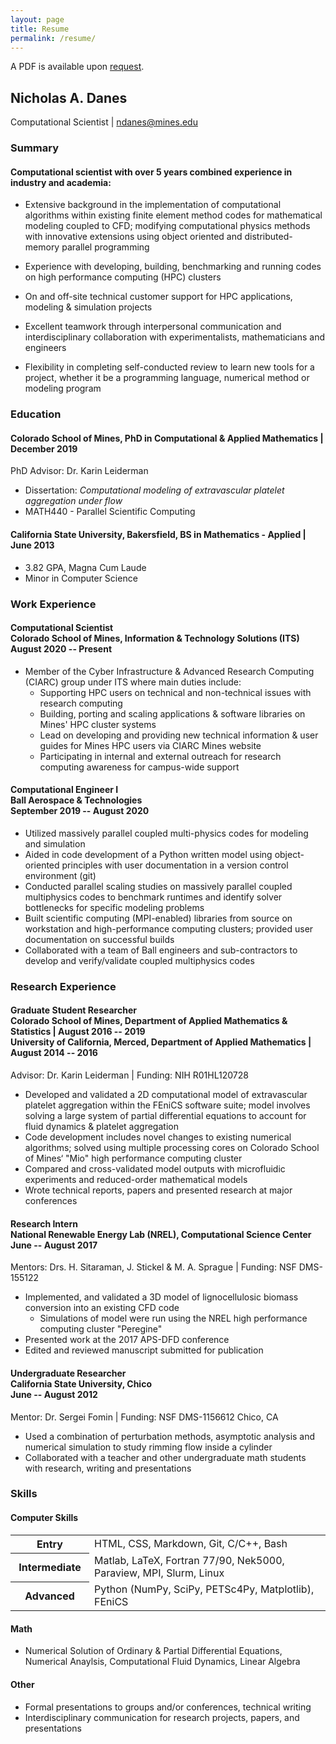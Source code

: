 ```yaml
---
layout: page
title: Resume
permalink: /resume/
---
```

A PDF is available upon [request](/#contact).

## Nicholas A. Danes
Computational Scientist  | <ndanes@mines.edu> 


### Summary

#### Computational scientist with over 5 years combined experience in industry and academia:

* Extensive background in the implementation of computational algorithms within existing finite element method codes for mathematical modeling coupled to CFD; modifying computational physics methods with innovative extensions using object oriented and distributed-memory parallel programming

* Experience with developing, building, benchmarking and running codes on high performance computing (HPC) clusters

* On and off-site technical customer support for HPC applications, modeling & simulation projects

* Excellent teamwork through interpersonal communication and interdisciplinary collaboration with experimentalists, mathematicians and engineers

* Flexibility in completing self-conducted review to learn new tools for a project, whether it be a programming language, numerical method or modeling program

### Education

#### <span>Colorado School of Mines, PhD in Computational & Applied Mathematics</span> | <span>December 2019</span>
  PhD Advisor: Dr. Karin Leiderman
  
  * Dissertation: *Computational modeling of extravascular platelet aggregation under flow*
  * MATH440 - Parallel Scientific Computing

#### <span>California State University, Bakersfield, BS in Mathematics - Applied </span> | <span>June 2013</span>
  - 3.82 GPA, Magna Cum Laude
  - Minor in Computer Science

### Work Experience

<!-- You have to wrap the "left" and "right" half of these headings in spans by
hand -->
#### <span>Computational Scientist<br> Colorado School of Mines, Information & Technology Solutions (ITS) </span> <span> <br> August 2020 -- Present</span>

* Member of the Cyber Infrastructure & Advanced Research Computing (CIARC) group under ITS where main duties include:
	+ Supporting HPC users on technical and non-technical issues with research computing
	+ Building, porting and scaling applications & software libraries on Mines' HPC cluster systems
	+ Lead on developing and providing new technical information & user guides for Mines HPC users via CIARC Mines website 
	+ Participating in internal and external outreach for research computing awareness for campus-wide support

#### <span>Computational Engineer I <br>Ball Aerospace & Technologies</span> <span><br> September 2019 -- August 2020</span>
* Utilized massively parallel coupled multi-physics codes for modeling and simulation
* Aided in code development of a Python written model using object-oriented principles with user documentation in a version control
environment (git)
* Conducted parallel scaling studies on massively parallel coupled multiphysics codes to benchmark runtimes and identify solver bottlenecks for
specific modeling problems
* Built scientific computing (MPI-enabled) libraries from source on workstation and high-performance computing clusters; provided user documentation on successful builds
* Collaborated with a team of Ball engineers and sub-contractors to develop and verify/validate coupled multiphysics codes

### Research Experience

#### <span>Graduate Student Researcher<br>Colorado School of Mines, Department of Applied Mathematics & Statistics | August 2016 -- 2019 <br> University of California, Merced, Department of Applied Mathematics | August 2014 -- 2016 
Advisor: Dr. Karin Leiderman | Funding: NIH R01HL120728

* Developed and validated a 2D computational model of extravascular platelet aggregation within the FEniCS software suite; model involves solving a large system of partial differential equations to account for fluid dynamics & platelet aggregation
* Code development includes novel changes to existing numerical algorithms; solved using multiple processing cores on Colorado School of Mines‘ "Mio" high performance computing cluster
* Compared and cross-validated model outputs with microfluidic experiments and reduced-order mathematical models
* Wrote technical reports, papers and presented research at major conferences

#### <span>Research Intern <br> National Renewable Energy Lab (NREL), Computational Science Center</span> <span><br> June -- August 2017</span>
Mentors: Drs. H. Sitaraman, J. Stickel & M. A. Sprague | Funding: NSF DMS-155122

* Implemented, and validated a 3D model of lignocellulosic biomass conversion into an existing CFD code
	+ Simulations of model were run using the NREL high performance computing cluster "Peregine"
* Presented work at the 2017 APS-DFD conference
* Edited and reviewed manuscript submitted for publication


#### <span>Undergraduate Researcher<br> California State University, Chico </span> <span><br>June -- August 2012</span>
Mentor: Dr. Sergei Fomin | Funding: NSF DMS-1156612
Chico, CA

* Used a combination of perturbation methods, asymptotic analysis and numerical simulation to study rimming flow inside a cylinder
* Collaborated with a teacher and other undergraduate math students with research, writing and presentations

### Skills
#### Computer Skills
 <table style="width:100%">
  <tr>
    <th width="25%">Entry</th>
    <td>HTML, CSS, Markdown, Git, C/C++, Bash</td>
  </tr>
  <tr>
    <th>Intermediate</th>
    <td>Matlab, LaTeX, Fortran 77/90, Nek5000, Paraview, MPI, Slurm, Linux</td>
  </tr>
  <tr>
    <th>Advanced</th>
    <td>Python (NumPy, SciPy, PETSc4Py, Matplotlib), FEniCS</td>
  </tr>
</table> 
 
#### Math
 * Numerical Solution of Ordinary & Partial Differential Equations, Numerical Anaylsis, Computational Fluid Dynamics, Linear Algebra 

#### Other
 * Formal presentations to groups and/or conferences, technical writing
 * Interdisciplinary communication for research projects, papers, and presentations
